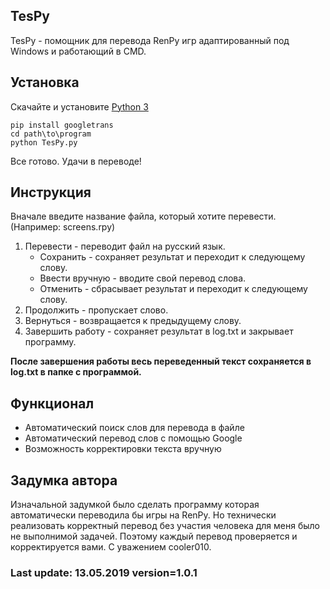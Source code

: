


## TesPy

TesPy - помощник для перевода RenPy игр адаптированный под Windows и работающий в CMD.

## Установка

Скачайте и установите [Python 3](https://www.python.org/downloads/release)
```
pip install googletrans
cd path\to\program
python TesPy.py
```
Все готово. Удачи в переводе!

## Инструкция

Вначале введите название файла, который хотите перевести. (Например: screens.rpy)
1) Перевести - переводит файл на русский язык.
   * Сохранить - сохраняет результат и переходит к следующему слову.
   * Ввести вручную - вводите свой перевод слова.
   * Отменить - сбрасывает результат и переходит к следующему слову.
2) Продолжить - пропускает слово.
3) Вернуться - возвращается к предыдущему слову.
4) Завершить работу - сохраняет результат в log.txt и закрывает программу.

__После завершения работы весь переведенный текст сохраняется в log.txt в папке с программой.__


## Функционал

* Автоматический поиск слов для перевода в файле
* Автоматический перевод слов с помощью Google
* Возможность корректировки текста вручную


## Задумка автора

Изначальной задумкой было сделать программу которая автоматически переводила бы игры на RenPy.
Но технически реализовать корректный перевод без участия человека для меня было не выполнимой задачей.
Поэтому каждый перевод проверяется и корректируется вами. С уважением cooler010.

### Last update: 13.05.2019 version=1.0.1
